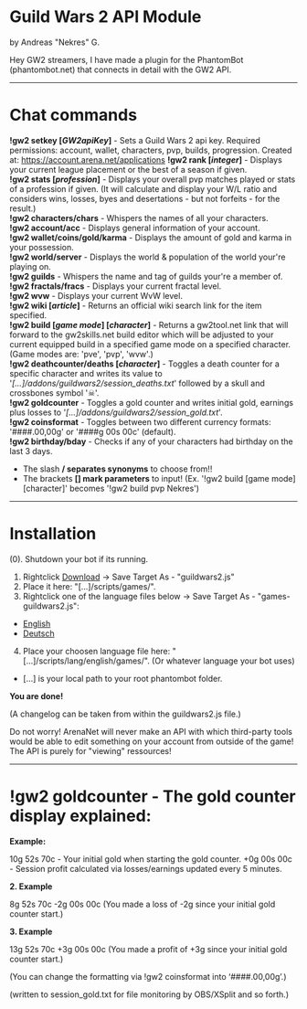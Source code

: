# Guild Wars 2 API Module
by Andreas "Nekres" G.

Hey GW2 streamers, I have made a plugin for the PhantomBot (phantombot.net) that connects in detail with the GW2 API.

--------------
# Chat commands

**!gw2 setkey [*GW2apiKey*]** - Sets a Guild Wars 2 api key. Required permissions: account, wallet, characters, pvp, builds, progression. Created at: https://account.arena.net/applications
**!gw2 rank [*integer*]** - Displays your current league placement or the best of a season if given.  
**!gw2 stats [*profession*]** - Displays your overall pvp matches played or stats of a profession if given.
(It will calculate and display your W/L ratio and considers wins, losses, byes and desertations - but not forfeits - for the result.)  
**!gw2 characters/chars**  - Whispers the names of all your characters.  
**!gw2 account/acc** - Displays general information of your account.  
**!gw2 wallet/coins/gold/karma** - Displays the amount of gold and karma in your possession.  
**!gw2 world/server** - Displays the world & population of the world your're playing on.  
**!gw2 guilds** - Whispers the name and tag of guilds your're a member of.  
**!gw2 fractals/fracs** - Displays your current fractal level.  
**!gw2 wvw** - Displays your current WvW level.  
**!gw2 wiki [*article*]** - Returns an official wiki search link for the item specified.  
**!gw2 build [*game mode*] [*character*]** - Returns a gw2tool.net link that will forward to the gw2skills.net build editor which will be adjusted to your current equipped build in a specified game mode on a specified character. (Game modes are: 'pve', 'pvp', 'wvw'.)  
**!gw2 deathcounter/deaths [*character*]** - Toggles a death counter for a specific character and writes its value to '*[...]/addons/guildwars2/session_deaths.txt*' followed by a skull and crossbones symbol '☠'.  
**!gw2 goldcounter** - Toggles a gold counter and writes initial gold, earnings plus losses to '*[...]/addons/guildwars2/session_gold.txt*'.  
**!gw2 coinsformat** - Toggles between two different currency formats: '####.00,00g' or '####g 00s 00c' (default).  
**!gw2 birthday/bday** - Checks if any of your characters had birthday on the last 3 days. 
* The slash **/ separates synonyms** to choose from!!
* The brackets **[] mark parameters** to input! (Ex. '!gw2 build [game mode] [character]' becomes '!gw2 build pvp Nekres')

 --------------
# Installation

 (0). Shutdown your bot if its running.
 1. Rightclick [Download](https://raw.githubusercontent.com/PhantomBot/custom-modules/master/guildwars2/games/guildwars2.js) -> Save Target As - "guildwars2.js"
 2. Place it here: "[...]/scripts/games/".
 3. Rightclick one of the language files below -> Save Target As - "games-guildwars2.js":
 * [English](https://raw.githubusercontent.com/PhantomBot/custom-modules/master/guildwars2/lang/english/games/games-guildwars2.js)
 * [Deutsch](https://raw.githubusercontent.com/PhantomBot/custom-modules/master/guildwars2/lang/deutsch/games/games-guildwars2.js)
 4. Place your choosen language file here: "[...]/scripts/lang/english/games/". (Or whatever language your bot uses)
 * [...] is your local path to your root phantombot folder.

 **You are done!**

 (A changelog can be taken from within the guildwars2.js file.)
 
 Do not worry! ArenaNet will never make an API with which third-party tools would be able to edit something on your account from outside of the game!  
 The API is purely for "viewing" ressources!
 
 --------------
# !gw2 goldcounter - The gold counter display explained:

**Example:**

10g 52s 70c - Your initial gold when starting the gold counter.
+0g 00s 00c - Session profit calculated via losses/earnings updated every 5 minutes.

**2. Example**

8g 52s 70c
-2g 00s 00c (You made a loss of -2g since your initial gold counter start.)

**3. Example**

13g 52s 70c
+3g 00s 00c (You made a profit of +3g since your initial gold counter start.)

(You can change the formatting via !gw2 coinsformat into ‘####.00,00g’.)

(written to session_gold.txt for file monitoring by OBS/XSplit and so forth.)